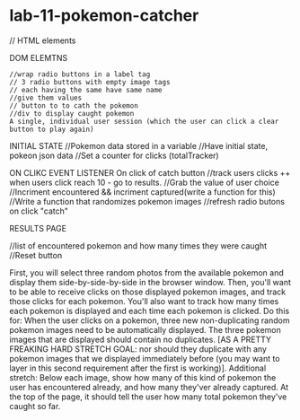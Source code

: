 # lab-11-pokemon-catcher

// HTML elements 

DOM ELEMTNS

    //wrap radio buttons in a label tag 
    // 3 radio buttons with empty image tags
    // each having the same have same name 
    //give them values 
    // button to to cath the pokemon
    //div to display caught pokemon
    A single, individual user session (which the user can click a clear button to play again)


INITIAL STATE
    //Pokemon data stored in a variable
    //Have initial state, pokeon json data 
    //Set a counter for clicks (totalTracker)

ON CLIKC EVENT LISTENER 
On click of catch button 
//track users clicks ++ when users click reach 10 - go to results. 
//Grab the value of user choice
//Incriment encountered && incriment captured(write a function for this)
//Write a function that randomizes pokemon images
//refresh radio butons on click "catch"

RESULTS PAGE 

//list of encountered pokemon and how many times they were caught
//Reset button 




First, you will select three random photos from the available pokemon and display them side-by-side-by-side in the browser window.
Then, you'll want to be able to receive clicks on those displayed pokemon images, and track those clicks for each pokemon. You'll also want to track how many times each pokemon is displayed and each time each pokemon is clicked. Do this for:
When the user clicks on a pokemon, three new non-duplicating random 
 pokemon images need to be automatically displayed. The three pokemon images that are displayed should contain no duplicates.
[AS A PRETTY FREAKING HARD STRETCH GOAL: nor should they duplicate with any pokemon images that we displayed immediately before (you may want to layer in this second requirement after the first is working)].
Additional stretch: Below each image, show how many of this kind of pokemon the user has encountered already, and how many they'ver already captured.
At the top of the page, it should tell the user how many total pokemon they've caught so far.